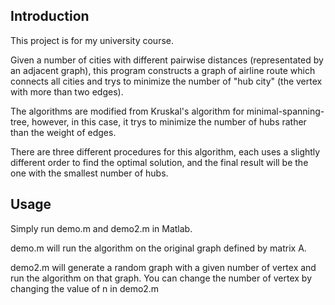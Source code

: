 ## Introduction

This project is for my university course.

Given a number of cities with different pairwise distances (representated by
an adjacent graph), this program
constructs a graph of airline route which connects all cities and trys to
minimize the number of "hub city" (the vertex with more than two edges).

The algorithms are modified from Kruskal's algorithm for minimal-spanning-tree,
however, in this case, it trys to minimize the number of hubs rather than the
weight of edges.

There are three different procedures for this algorithm, each uses a slightly
different order to find the optimal solution, and the final result will be the
one with the smallest number of hubs.

## Usage

Simply run demo.m and demo2.m in Matlab.

demo.m will run the algorithm on the original graph defined by matrix A.

demo2.m will generate a random graph with a given number of vertex and run the
algorithm on that graph. You can change the number of vertex by changing the
value of n in demo2.m
